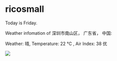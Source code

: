# ricosmall

Today is Friday.

Weather infomation of 深圳市南山区， 广东省， 中国: 

Weather: 晴, Temperature: 22 ℃ , Air Index: 38 优

<img src="https://github-readme-stats.vercel.app/api?username=ricosmall&show_icons=true" />
